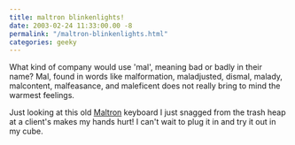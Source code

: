 ```yaml
---
title: maltron blinkenlights!
date: 2003-02-24 11:33:00.00 -8
permalink: "/maltron-blinkenlights.html"
categories: geeky
---
```


What kind of company would use 'mal', meaning bad or badly in their name? Mal, found in words like malformation, maladjusted, dismal, malady, malcontent, malfeasance, and maleficent does not really bring to mind the warmest feelings.

Just looking at this old [Maltron](http://www.maltron.com/) keyboard I just snagged from the trash heap at a client's makes my hands hurt! I can't wait to plug it in and try it out in my cube.

